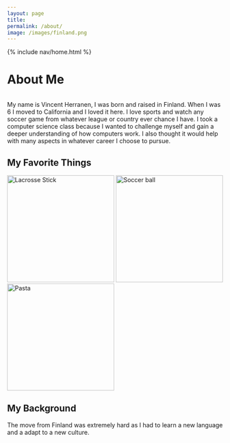 ```yaml
---
layout: page
title: 
permalink: /about/
image: /images/finland.png
---
```


{% include nav/home.html %}
<h1>About Me</h1>


<style>
    /* Style looks pretty compact, trace grid-container and grid-item in the code */
    .grid-container {
        display: grid;
        grid-template-columns: repeat(auto-fill, minmax(150px, 1fr)); /* Dynamic columns */
        gap: 10px;
    }
    .grid-item {
        text-align: center;
    }
    .grid-item img {
        width: 100%;
        height: 100px; /* Fixed height for uniformity */
        object-fit: contain; /* Ensure the image fits within the fixed height */
    }
    .grid-item p {
        margin: 5px 0; /* Add some margin for spacing */
    }
</style>

<!-- This grid_container class is for the CSS styling, the id is for JavaScript connection -->
<div class="grid-container" id="grid_container">
    <!-- content will be added here by JavaScript -->
</div>

<script>
    // 1. Make a connection to the HTML container defined in the HTML div
    var container = document.getElementById("grid_container"); // This container connects to the HTML div

    // 2. Define a JavaScript object for our http source and our data rows for the Living in the World grid
    
    var http_source = "https://upload.wikimedia.org/wikipedia/commons/";
    var living_in_the_world = [
        {"flag": "0/01/Flag_of_California.svg", "greeting": "Lived in Califronia for 10 years", "description": " "},
        {"flag": "b/bc/Flag_of_Finland.svg", "greeting": "Born in Finland", "description": " "},
    ]; 

    // 3a. Consider how to update style count for size of container
    // The grid-template-columns has been defined as dynamic with auto-fill and minmax

    // 3b. Build grid items inside of our container for each row of data
    for (const location of living_in_the_world) {
        // Create a "div" with "class grid-item" for each row
        var gridItem = document.createElement("div");
        gridItem.className = "grid-item";  // This class name connects the gridItem to the CSS style elements
        // Add "img" HTML tag for the flag
        var img = document.createElement("img");
        img.src = http_source + location.flag; // concatenate the source and flag
        img.alt = location.flag + " Flag"; // add alt text for accessibility

        // Add "p" HTML tag for the description
        var description = document.createElement("p");
        description.textContent = location.description; // extract the description

        // Add "p" HTML tag for the greeting
        var greeting = document.createElement("p");
        greeting.textContent = location.greeting;  // extract the greeting

        // Append img and p HTML tags to the grid item DIV
        gridItem.appendChild(img);
        gridItem.appendChild(description);
        gridItem.appendChild(greeting);

        // Append the grid item DIV to the container DIV
        container.appendChild(gridItem);
    }
</script>




<p>My name is Vincent Herranen, I was born and raised in Finland. When I was 6 I moved to California and I loved it here. I love sports and watch any soccer game from whatever league or country ever chance I have. 
I took a computer science class because I wanted to challenge myself and gain a deeper understanding of how computers work. I also thought it would help with many aspects in whatever career I choose to pursue. </p>

## My Favorite Things
<a href="https://en.wikipedia.org/wiki/Lacrosse"><img src="https://upload.wikimedia.org/wikipedia/commons/4/4c/Lacrosse_stick_8028.jpg" alt="Lacrosse Stick" width=250></a>
<a href="https://en.wikipedia.org/wiki/Association_football"><img src="https://upload.wikimedia.org/wikipedia/commons/e/ec/Soccer_ball.svg" alt="Soccer ball" width=250></a>
<img src="https://upload.wikimedia.org/wikipedia/commons/2/2a/Spaghetti_al_Pomodoro.JPG" alt="Pasta" width=250>


## My Background
<p>The move from Finland was extremely hard as I had to learn a new language and a adapt to a new culture.</p>

